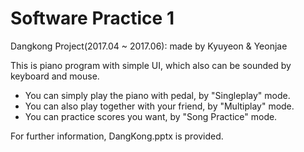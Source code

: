 # Software Practice 1
Dangkong Project(2017.04 ~ 2017.06): made by Kyuyeon & Yeonjae<br>

This is piano program with simple UI, which also can be sounded by keyboard and mouse.<br>
- You can simply play the piano with pedal, by "Singleplay" mode.<br>
- You can also play together with your friend, by "Multiplay" mode.<br>
- You can practice scores you want, by "Song Practice" mode.<br>

For further information, DangKong.pptx is provided.

